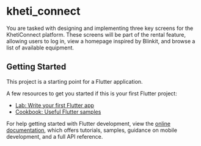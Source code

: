 # kheti_connect

You are tasked with designing and implementing three key screens for the KhetiConnect platform. These screens will be part of the rental feature, allowing users to log in, view a homepage inspired by Blinkit, and browse a list of available equipment.

## Getting Started

This project is a starting point for a Flutter application.

A few resources to get you started if this is your first Flutter project:

- [Lab: Write your first Flutter app](https://docs.flutter.dev/get-started/codelab)
- [Cookbook: Useful Flutter samples](https://docs.flutter.dev/cookbook)

For help getting started with Flutter development, view the
[online documentation](https://docs.flutter.dev/), which offers tutorials,
samples, guidance on mobile development, and a full API reference.
